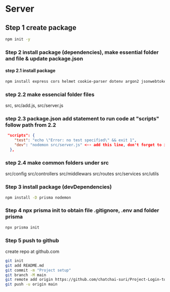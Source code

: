 # Server

## Step 1 create package
```bash
npm init -y
```
### Step 2 install package (dependencies), make essential folder and file & update package.json
#### step 2.1 install package
```bash
npm install express cors helmet cookie-parser dotenv argon2 jsonwebtoken node-cron passport passport-facebook passport-github2 passport-google-oauth20 zod uuid
```
### step 2.2 make essencial folder files
 src, src/add.js, src/server.js
### step 2.3 package.json add statement to run code at "scripts" follow path from 2.2
```json
 "scripts": {
    "test": "echo \"Error: no test specified\" && exit 1",
    "dev": "nodemon src/server.js" <-- add this line, don't forget to install nodemon at step 3 (or add nodemon after step 3)
  },
```
### step 2.4 make common folders under src
 src/config
 src/controllers
 src/middlewars
 src/routes
 src/services
 src/utils
### Step 3 install package (devDependencies)
```bash
npm install -D prisma nodemon
```
### Step 4 npx prisma init to obtain file .gitignore, .env and folder prisma 
```bash
npx prisma init
```
### Step 5 push to github
create repo at github.com
```bash
git init
git add README.md
git commit -m "Project setup"
git branch -M main
git remote add origin https://github.com/chatchai-suri/Project-Login-to-Social-api01.git
git push -u origin main
```